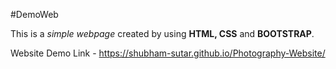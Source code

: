 #DemoWeb

This is a _simple webpage_ created by using **HTML, CSS** and **BOOTSTRAP**.

Website Demo Link -
https://shubham-sutar.github.io/Photography-Website/
